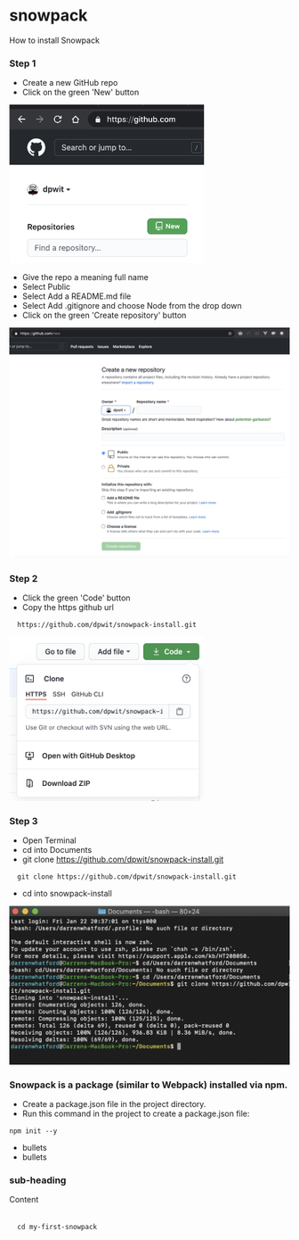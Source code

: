 # snowpack
How to install Snowpack

### Step 1 
- Create a new GitHub repo
- Click on the green 'New' button

<img src="github-repo-new.png" width="350">

- Give the repo a meaning full name 
- Select Public
- Select Add a README.md file
- Select Add .gitignore and choose Node from the drop down
- Click on the green 'Create repository' button

<img src="github-repo-create.png" width="750">

### Step 2

- Click the green 'Code' button
- Copy the https github url

```
  https://github.com/dpwit/snowpack-install.git
```

<img src="github-repo-copy.png" width="350">

### Step 3

- Open Terminal
- cd into Documents
- git clone https://github.com/dpwit/snowpack-install.git

```
  git clone https://github.com/dpwit/snowpack-install.git
```

- cd into snowpack-install

<img src="github-repo-clone.png" width="750">

### Snowpack is a package (similar to Webpack) installed via npm. 

- Create a package.json file in the project directory. 
- Run this command in the project to create a package.json file:

```
npm init --y
```

+ bullets
+ bullets

### sub-heading 

Content

<code>
  cd my-first-snowpack
</code>
